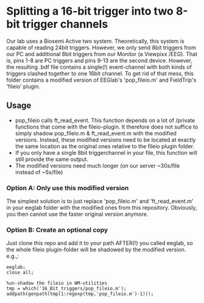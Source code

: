 # Splitting a 16-bit trigger into two 8-bit trigger channels

Our lab uses a Biosemi Active two system. Theoretically, this system is capable of reading 24bit triggers. However, we only send 8bit triggers from our PC and additional 8bit triggers from our Monitor (a Viewpixx /EEG).
That is, pins 1-8 are PC triggers and pins 9-13 are the second device.
However, the resulting .bdf file contains a single(!) event-channel with both kinds of triggers clashed together to one 16bit channel.
To get rid of that mess, this folder contains a modified version of EEGlab's 'pop_fileio.m' and FieldTrip's 'fileio' plugin.

## Usage
* pop_fileio calls ft_read_event. This function depends on a lot of /private functions that come with the fileio-plugin. It therefore does not suffice to simply shadow pop_fileio.m & ft_read_event.m with the modified versions. Instead, these modified versions need to be located at exactly the same location as the original ones relative to the fileio plugin folder.
* If you only have a single 8bit triggerchannel in your file, this function will still provide the same output.
* The modified versions need much longer (on our server ~30s/file instead of ~5s/file)

### Option A: Only use this modified version
The simplest solution is to just replace 'pop_fileio.m' and 'ft_read_event.m' in your eeglab folder with the modified ones from this repository.
Obviously, you then cannot use the faster original version anymore.

### Option B: Create an optional copy
Just clone this repo and add it to your path AFTER(!) you called eeglab, so the whole fileio plugin-folder will be shadowed by the modified version.
e.g.,:
```
eeglab;
close all;

%un-shadow the fileio in WM-utilities
tmp = which('16_Bit_triggers/pop_fileio.m');
addpath(genpath(tmp(1:regexp(tmp,'pop_fileio.m')-1)));
```
